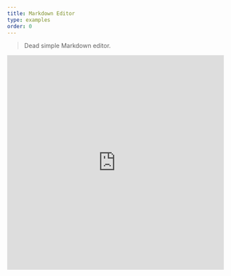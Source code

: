 ```yaml
---
title: Markdown Editor
type: examples
order: 0
---
```


> Dead simple Markdown editor.

<iframe width="100%" height="500" src="https://jsfiddle.net/yyx990803/v368d4g3/embedded/result,html,js,css" allowfullscreen="allowfullscreen" frameborder="0"></iframe>
